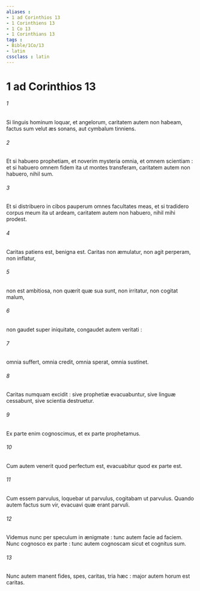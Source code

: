 ```yaml
---
aliases : 
- 1 ad Corinthios 13
- 1 Corinthiens 13
- 1 Co 13
- 1 Corinthians 13
tags : 
- Bible/1Co/13
- latin
cssclass : latin
---
```


# 1 ad Corinthios 13

###### 1
Si linguis hominum loquar, et angelorum, caritatem autem non habeam, factus sum velut æs sonans, aut cymbalum tinniens.
###### 2
Et si habuero prophetiam, et noverim mysteria omnia, et omnem scientiam : et si habuero omnem fidem ita ut montes transferam, caritatem autem non habuero, nihil sum.
###### 3
Et si distribuero in cibos pauperum omnes facultates meas, et si tradidero corpus meum ita ut ardeam, caritatem autem non habuero, nihil mihi prodest.
###### 4
Caritas patiens est, benigna est. Caritas non æmulatur, non agit perperam, non inflatur,
###### 5
non est ambitiosa, non quærit quæ sua sunt, non irritatur, non cogitat malum,
###### 6
non gaudet super iniquitate, congaudet autem veritati :
###### 7
omnia suffert, omnia credit, omnia sperat, omnia sustinet.
###### 8
Caritas numquam excidit : sive prophetiæ evacuabuntur, sive linguæ cessabunt, sive scientia destruetur.
###### 9
Ex parte enim cognoscimus, et ex parte prophetamus.
###### 10
Cum autem venerit quod perfectum est, evacuabitur quod ex parte est.
###### 11
Cum essem parvulus, loquebar ut parvulus, cogitabam ut parvulus. Quando autem factus sum vir, evacuavi quæ erant parvuli.
###### 12
Videmus nunc per speculum in ænigmate : tunc autem facie ad faciem. Nunc cognosco ex parte : tunc autem cognoscam sicut et cognitus sum.
###### 13
Nunc autem manent fides, spes, caritas, tria hæc : major autem horum est caritas.
